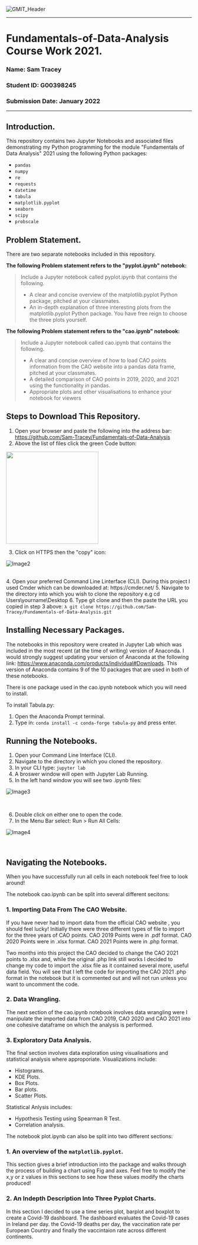 ![GMIT_Header](Images/GMIT_logo.jpeg)

***

# Fundamentals-of-Data-Analysis Course Work 2021.

### Name: Sam Tracey
### Student ID: G00398245
### Submission Date: January 2022

***

## Introduction.

This repository contains two Jupyter Notebooks and associated files demonstrating my Python programming for the module
"Fundamentals of Data Analysis" 2021 using the following Python packages:

- <code>pandas</code>
- <code>numpy</code>
- <code>re</code>
- <code>requests</code>
- <code>datetime</code>
- <code>tabula</code>
- <code>matplotlib.pyplot</code>
- <code>seaborn</code>
- <code>scipy</code>
- <code>probscale</code>
    

    
## Problem Statement.
 
There are two separate notebooks included in this repository.

**The following Problem statement refers to the "pyplot.ipynb" notebook:**

> Include a Jupyter notebook called pyplot.ipynb that contains the following.
> - A clear and concise overview of the matplotlib.pyplot Python package, pitched at your classmates.
> - An in-depth explanation of three interesting plots from the matplotlib.pyplot Python package. 
> You have free reign to choose the three plots yourself.

**The following Problem statement refers to the "cao.ipynb" notebook:**

> Include a Jupyter notebook called cao.ipynb that contains the following.
> - A clear and concise overview of how to load CAO points information from the CAO website into a pandas data frame, pitched at your classmates.
> - A detailed comparison of CAO points in 2019, 2020, and 2021 using the functionality in pandas.
> - Appropriate plots and other visualisations to enhance your notebook for viewers


## Steps to Download This Repository.

1. Open your browser and paste the following into the address bar: https://github.com/Sam-Tracey/Fundamentals-of-Data-Analysis
2. Above the list of files click the green Code button:


<img src="Image/install1.png" width="250" height="250"/>



<br>


3. Click on HTTPS then the "copy" icon:




![Image2](Images/image2.png)


<br>
4. Open your preferred Command Line Linterface (CLI). During this project I used Cmder which can be downloaded at: https://cmder.net/
5. Navigate to the directory into which you wish to clone the repository e.g cd Users\yourname\Desktop
6. Type git clone and then the paste the URL you copied in step 3 above: <code>λ git clone https://github.com/Sam-Tracey/Fundamentals-of-Data-Analysis.git</code>

<br>

## Installing Necessary Packages.

The notebooks in this repository were created in Jupyter Lab which was included in the most recent (at the time of writing) version of Anaconda. I would strongly suggest 
updating your version of Anaconda at the following link: https://www.anaconda.com/products/individual#Downloads. This version of Anaconda contains 9 of the 10 packages that are used
in both of these notebooks.

There is one package used in the cao.ipynb notebook which you will need to install.

To install Tabula.py:

1. Open the Anaconda Prompt terminal.
2. Type in: <code>conda install -c conda-forge tabula-py</code> and press enter.

## Running the Notebooks.

1. Open your Command Line Interface (CLI).
2. Navigate to the directory in which you cloned the repository.
3. In your CLI type: <code>jupyter lab</code>
4. A broswer window will open with Jupyter Lab Running.
5. In the left hand window you will see two .ipynb files:




![Image3](Images/image3.png)

<br>

6. Double click on either one to open the code.
7. In the Menu Bar select: Run > Run All Cells:




![Image4](Images/image4.png)

<br>

## Navigating the Notebooks.

When you have successfully run all cells in each notebook feel free to look around!

The notebook cao.ipynb can be split into several different secitons:

### 1. Importing Data From The CAO Website.

If you have never had to import data from the official CAO website , you should feel lucky! Initially there were three different types of file to import for the three years of CAO points.
CAO 2019 Points were in .pdf format.
CAO 2020 Points were in .xlsx format.
CAO 2021 Points were in .php format.

Two months into this project the CAO decided to change the CAO 2021 points to .xlsx and, while the original .php link still works I decided to change my code to import the .xlsx file as it contained
several more, useful data field. You will see that I left the code for importing the CAO 2021 .php format in the notebook but it is commented out and will not run unless you want to uncomment the code.

### 2. Data Wrangling.

The next section of the cao.ipynb notebook involves data wrangling were I manipulate the imported data from CAO 2019, CAO 2020 and CAO 2021 into one cohesive dataframe on which the analysis is performed.

### 3. Exploratory Data Analysis.

The final section involves data exploration using visualisations and statistical analysis where approporiate. 
Visualizations include:
- Histograms.
- KDE Plots.
- Box Plots.
- Bar plots.
- Scatter Plots.

Statistical Anlysis includes:
- Hypothesis Testing using Spearman R Test.
- Correlation analysis.

The notebook plot.ipynb can also be split into two different sections:

### 1. An overview of the <code>matplotlib.pyplot</code>.

This section gives a brief introduction into the package and walks through the process of building a chart using Fig and axes. Feel free to modify the x,y or z values in this sections to see how these values modify the charts produced!

### 2. An Indepth Description Into Three Pyplot Charts.

In this section I decided to use a time series plot, barplot and boxplot to create a Covid-19 dashboard.
The dashboard evaluates the Covid-19 cases in Ireland per day. the Covid-19 deaths per day, the vaccination rate per European Country and finally the vaccintaion rate across different continents.